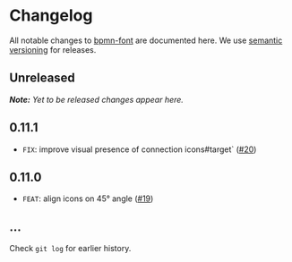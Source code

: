 # Changelog

All notable changes to [bpmn-font](https://github.com/bpmn-io/bpmn-font) are documented here. We use [semantic versioning](http://semver.org/) for releases.

## Unreleased

___Note:__ Yet to be released changes appear here._

## 0.11.1

* `FIX`: improve visual presence of connection icons#target` ([#20](https://github.com/bpmn-io/bpmn-font/pull/20))

## 0.11.0

* `FEAT`: align icons on 45° angle ([#19](https://github.com/bpmn-io/bpmn-font/pull/19))

## ...

Check `git log` for earlier history.
